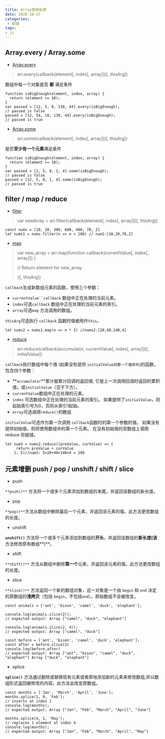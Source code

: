 ```yaml
---
title: Array常用处理
date: 2020-10-27
categories:
 - 前端
tags:
- js
---
```


##  Array.every / Array.some

-  [Array.every](https://developer.mozilla.org/zh-CN/docs/Web/JavaScript/Reference/Global_Objects/Array/every) 

> arr.every(callback(element[, index[, array]])[, thisArg])

数组中每一个对象是否 **都** 满足条件

```
function isBigEnough(element, index, array) {
  return (element >= 10);
}
var passed = [12, 5, 8, 130, 44].every(isBigEnough);
// passed is false
passed = [12, 54, 18, 130, 44].every(isBigEnough);
// passed is true
```

- [Array.some](https://developer.mozilla.org/zh-CN/docs/Web/JavaScript/Reference/Global_Objects/Array/some) 

> arr.some(callback(element[, index[, array]])[, thisArg])

是否**至少有一个元素**满足条件

```
function isBigEnough(element, index, array) {
  return (element >= 10);
}
var passed = [2, 5, 8, 1, 4].some(isBigEnough);
// passed is false
passed = [12, 5, 8, 1, 4].some(isBigEnough);
// passed is true
```

## filter / map / reduce

- [filter](https://developer.mozilla.org/zh-CN/docs/Web/JavaScript/Reference/Global_Objects/Array/filter) 

> var newArray = arr.filter(callback(element[, index[, array]])[, thisArg])

```
const nums = [10, 20, 300, 600, 400, 70, 2]
let nums1 = nums.filter(n => n < 100) // num1:[10,20,70,2]
```

- [map](https://developer.mozilla.org/zh-CN/docs/Web/JavaScript/Reference/Global_Objects/Array/map)

> var new_array = arr.map(function callback(currentValue[, index[, array]]) {
>
>  // Return element for new_array 
>
> }[, thisArg])



`callback`生成新数组元素的函数，使用三个参数：

- `currentValue``callback` 数组中正在处理的当前元素。
- `index`可选`callback` 数组中正在处理的当前元素的索引。
- `array`可选`map` 方法调用的数组。

`thisArg`可选执行 `callback` 函数时值被用作`this`。

```
let nums2 = nums1.map(n => n * 2) //nums2:[20,40,140,4]
```

- [reduce](https://developer.mozilla.org/zh-CN/docs/Web/JavaScript/Reference/Global_Objects/Array/Reduce)

> arr.reduce(callback(accumulator, currentValue[, index[, array]])[, initialValue])

`callback`执行数组中每个值 (如果没有提供 `initialValue则第一个值除外`)的函数，包含四个参数：

- **`accumulator`**累计器累计回调的返回值; 它是上一次调用回调时返回的累积值，或`initialValue`（见于下方）。
- `currentValue`数组中正在处理的元素。
- `index` 可选数组中正在处理的当前元素的索引。 如果提供了`initialValue`，则起始索引号为0，否则从索引1起始。
- `array`可选调用`reduce()`的数组

`initialValue`可选作为第一次调用 `callback`函数时的第一个参数的值。 如果没有提供初始值，则将使用数组中的第一个元素。 在没有初始值的空数组上调用 reduce 将报错。

```
let num3 = nums2.reduce((preValue, curValue) => {
     return preValue + curValue
    }, 5)//num3: 5+20+40+140+4 = 209
```

## 元素增删 push / pop / unshift / shift / slice

- push

`**push()**` 方法将一个或多个元素添加到数组的末尾，并返回该数组的新长度。

- pop

`**pop()**`方法从数组中删除最后一个元素，并返回该元素的值。此方法更改数组的长度。

- unshift

**`unshift()`** 方法将一个或多个元素添加到数组的**开头**，并返回该数组的**新长度(该**方法修改原有数组**)**。

- shift

`**shift()**` 方法从数组中删除**第一个**元素，并返回该元素的值。此方法更改数组的长度。

- slice

`**slice()**` 方法返回一个新的数组对象，这一对象是一个由 `begin` 和 `end` 决定的原数组的**浅拷贝**（包括 `begin`，不包括`end`）。原始数组不会被改变。

```
const animals = ['ant', 'bison', 'camel', 'duck', 'elephant'];

console.log(animals.slice(2));
// expected output: Array ["camel", "duck", "elephant"]

console.log(animals.slice(2, 4));
// expected output: Array ["camel", "duck"]

const before = ['ant', 'bison', 'camel', 'duck', 'elephant'];
const after = before.slice(3)
console.log(before,after) 
// expected output: Array ["ant", "bison", "camel", "duck", "elephant"] Array ["duck", "elephant"]
```

- splice

**`splice()`** 方法通过删除或替换现有元素或者原地添加新的元素来修改数组,并以数组形式返回被修改的内容。此方法会改变原数组。

```
const months = ['Jan', 'March', 'April', 'June'];
months.splice(1, 0, 'Feb');
// inserts at index 1
console.log(months);
// expected output: Array ["Jan", "Feb", "March", "April", "June"]

months.splice(4, 1, 'May');
// replaces 1 element at index 4
console.log(months);
// expected output: Array ["Jan", "Feb", "March", "April", "May"]
```

